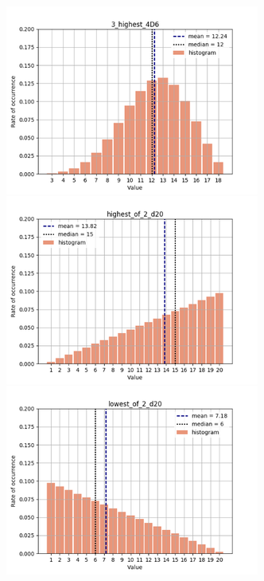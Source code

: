 
![attribute_roll](plots/3_highest_4D6.png)
![advantage](plots/highest_of_2_d20.png)
![disadvantage](plots/lowest_of_2_d20.png)
